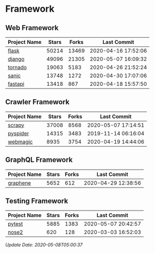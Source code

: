 # Framework

## Web Framework

| Project Name | Stars | Forks | Last Commit |
| ------------ | ----- | ----- | ----------- |
| [flask](https://github.com/pallets/flask) | 50214 | 13469 | 2020-04-16 17:52:06 |
| [django](https://github.com/django/django) | 49096 | 21305 | 2020-05-07 16:09:32 |
| [tornado](https://github.com/tornadoweb/tornado) | 19063 | 5183 | 2020-04-26 21:52:24 |
| [sanic](https://github.com/huge-success/sanic) | 13748 | 1272 | 2020-04-30 17:07:06 |
| [fastapi](https://github.com/tiangolo/fastapi) | 13418 | 867 | 2020-04-18 15:57:50 |

## Crawler Framework

| Project Name | Stars | Forks | Last Commit |
| ------------ | ----- | ----- | ----------- |
| [scrapy](https://github.com/scrapy/scrapy) | 37008 | 8568 | 2020-05-07 17:14:51 |
| [pyspider](https://github.com/binux/pyspider) | 14315 | 3483 | 2019-11-14 06:16:04 |
| [webmagic](https://github.com/code4craft/webmagic) | 8935 | 3754 | 2020-04-19 14:44:06 |

## GraphQL Framework

| Project Name | Stars | Forks | Last Commit |
| ------------ | ----- | ----- | ----------- |
| [graphene](https://github.com/graphql-python/graphene) | 5652 | 612 | 2020-04-29 12:38:56 |

## Testing Framework

| Project Name | Stars | Forks | Last Commit |
| ------------ | ----- | ----- | ----------- |
| [pytest](https://github.com/pytest-dev/pytest) | 5885 | 1383 | 2020-05-07 20:42:57 |
| [nose2](https://github.com/nose-devs/nose2) | 620 | 128 | 2020-03-03 16:52:03 |

*Update Date: 2020-05-08T05:00:37*